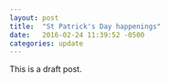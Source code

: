 ```yaml
---
layout: post
title:  "St Patrick's Day happenings"
date:   2016-02-24 11:39:52 -0500
categories: update
---
```


This is a draft post.